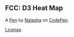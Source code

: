 FCC: D3 Heat Map
----------------


A [Pen](https://codepen.io/TashaK/pen/ZEYGwXM) by [Natasha](https://codepen.io/TashaK) on [CodePen](https://codepen.io).

[License](https://codepen.io/TashaK/pen/ZEYGwXM/license).